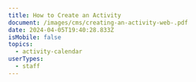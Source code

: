 ```yaml
---
title: How to Create an Activity
document: /images/cms/creating-an-activity-web-.pdf
date: 2024-04-05T19:40:28.833Z
isMobile: false
topics:
  - activity-calendar
userTypes:
  - staff
---
```

